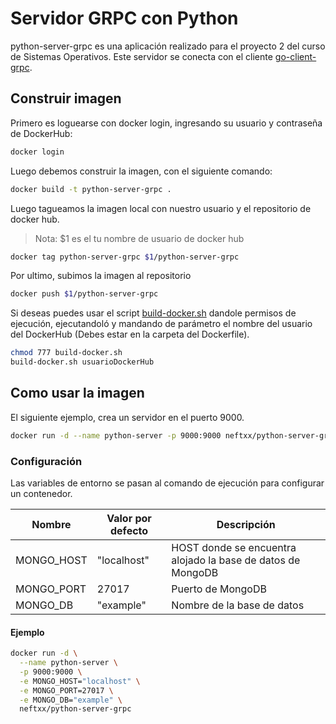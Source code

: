 # Servidor GRPC con Python

python-server-grpc es una aplicación realizado para el proyecto 2 del curso de Sistemas Operativos.
Este servidor se conecta con el cliente [go-client-grpc](https://github.com/NeftXx/go-client-grpc).

## Construir imagen

Primero es loguearse con docker login, ingresando su usuario y contraseña de DockerHub:

```bash
docker login
```

Luego debemos construir la imagen, con el siguiente comando:

```bash
docker build -t python-server-grpc .
```

Luego tagueamos la imagen local con nuestro usuario y el repositorio de docker hub.

> Nota: \$1 es el tu nombre de usuario de docker hub

```bash
docker tag python-server-grpc $1/python-server-grpc
```

Por ultimo, subimos la imagen al repositorio

```bash
docker push $1/python-server-grpc
```

Si deseas puedes usar el script [build-docker.sh](build-docker.sh) dandole permisos de ejecución, ejecutandoló y mandando de parámetro el nombre del usuario del DockerHub (Debes estar en la carpeta del Dockerfile).

```bash
chmod 777 build-docker.sh
build-docker.sh usuarioDockerHub
```

## Como usar la imagen

El siguiente ejemplo, crea un servidor en el puerto 9000.

```bash
docker run -d --name python-server -p 9000:9000 neftxx/python-server-grpc
```

### Configuración

Las variables de entorno se pasan al comando de ejecución para configurar un contenedor.

| Nombre     | Valor por defecto | Descripción                                                 |
| ---------- | ----------------- | ----------------------------------------------------------- |
| MONGO_HOST | "localhost"       | HOST donde se encuentra alojado la base de datos de MongoDB |
| MONGO_PORT | 27017             | Puerto de MongoDB                                           |
| MONGO_DB   | "example"         | Nombre de la base de datos                                  |

#### Ejemplo

```bash
docker run -d \
  --name python-server \
  -p 9000:9000 \
  -e MONGO_HOST="localhost" \
  -e MONGO_PORT=27017 \
  -e MONGO_DB="example" \
  neftxx/python-server-grpc
```
